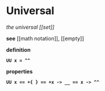 # Universal

_the universal [[set]]_

**see** [[math notation]], [[empty]]

**definition**

**`UU x = ^^`**

**properties**

**`UU x == +{ } == +x -> __ == x -> ^^`**
